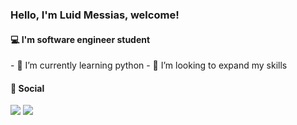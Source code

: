 <h3 align="left"> Hello, I'm Luid Messias, welcome!</h3>
<h4>💻 I'm software engineer student</h4> 
- 🌱 I’m currently learning python
- 💞️ I’m looking to expand my skills


<h4>📱 Social </h4> 

 <a href="https://www.linkedin.com/in/luid-messias-b01396228/" target="_blank"><img src="https://img.shields.io/badge/-LinkedIn-%230077B5?style=for-the-badge&logo=linkedin&logoColor=white" target="_blank"></a> 
 <a href = "luidmessiasprofissional@gmail.com"><img src="https://img.shields.io/badge/-Gmail-%23333?style=for-the-badge&logo=gmail&logoColor=white" target="_blank"></a>
